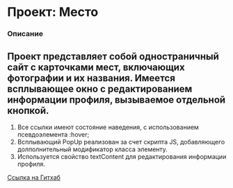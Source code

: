 # Проект: Место

### Описание

Проект представляет собой одностраничный сайт с карточками мест, включающих фотографии и их названия. 
Имеется всплывающее окно с редактированием информации профиля, вызываемое отдельной кнопкой.
--------
1. Все ссылки имеют состояние наведения, с использованием псевдоэлемента :hover;
2. Всплывающий PopUp реализован за счет скрипта JS, добавляющего долполнительный модификатор класса элементу. 
3. Используется свойство textContent для редактирования информации профиля. 

[Ссылка на Гитхаб](,,,)